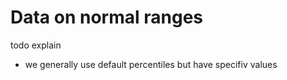 # Data on normal ranges

todo explain

- we generally use default percentiles but have specifiv values
